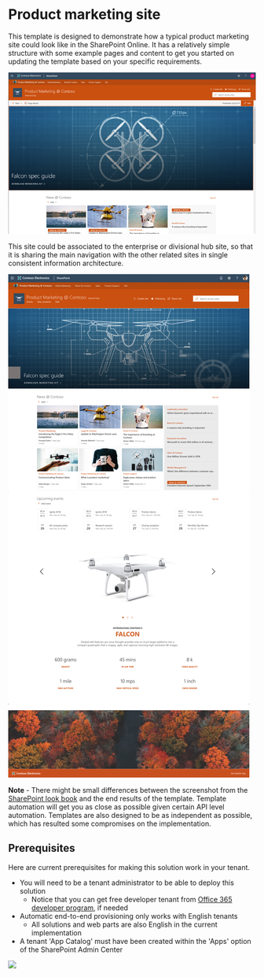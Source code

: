 # Product marketing site

This template is designed to demonstrate how a typical product marketing site could look like in the SharePoint Online. It has a relatively simple structure with some example pages and content to get you started on updating the template based on your specific requirements.

![Product Marketing @ Contoso Top Picture](./top-productmarketingcontoso.png)

This site could be associated to the enterprise or divisional hub site, so that it is sharing the main navigation with the other related sites in single consistent information architecture.

![Product Marketing @ Contoso Top Picture](./full-layout-productmarketingcontoso.png)

**Note** - There might be small differences between the screenshot from the [SharePoint look book](https://spdesign.azurewebsites.net) and the end results of the template. Template automation will get you as close as possible given certain API level automation. Templates are also designed to be as independent as possible, which has resulted some compromises on the implementation.

## Prerequisites

Here are current prerequisites for making this solution work in your tenant.

- You will need to be a tenant administrator to be able to deploy this solution
    - Notice that you can get free developer tenant from [Office 365 developer program](https://developer.microsoft.com/en-us/office/dev-program), if needed
- Automatic end-to-end provisioning only works with English tenants
    - All solutions and web parts are also English in the current implementation
- A tenant 'App Catalog' must have been created within the 'Apps' option of the SharePoint Admin Center

<img src="https://telemetry.sharepointpnp.com/sp-dev-provisioning-templates/ProductMarketingContoso" />